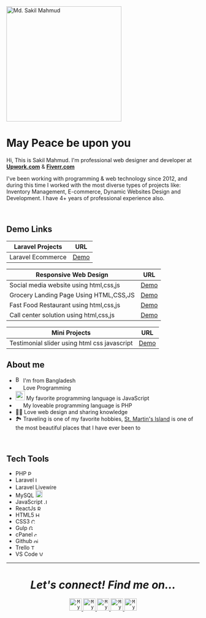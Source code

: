 <img src="https://my.bdjobs.com/photos/1925001-1950000/781948375b1v2y.jpg?var=163202213" alt="Md. Sakil Mahmud" height="300" align="center" />

# May Peace be upon you

<p>Hi, This is Sakil Mahmud. I'm professional web designer and developer at <strong><a href="https://www.upwork.com/o/companies/~011335ddde8074293a/">Upwork.com</a></strong> & <strong><a href="https://www.fiverr.com/mistersakil">Fiverr.com</a></strong>

I've been working with programming & web technology since 2012, and during this time I worked with the most diverse types of projects like: Inventory Management, E-commerce, Dynamic Websites Design and Development. I have 4+ years of professional experience also.

<br>

## Demo Links
| Laravel Projects     |  URL        |
| ------------------------- | ----------- |
| Laravel Ecommerce       | <a href="https://tinyurl.com/2p9d45cf" target="_blank">Demo</a>       |

| Responsive Web Design     |  URL        |
| ------------------------- | ----------- |
| Social media website using html,css,js       | <a href="https://mistersakil.github.io/social-media-website-using-html-css-js/" target="_blank">Demo</a>       |
| Grocery Landing Page Using HTML,CSS,JS       | <a href="https://mistersakil.github.io/grocery-landing-page-using-html-css-js/" target="_blank">Demo</a>       |
| Fast Food Restaurant using html,css,js      | <a href="https://mistersakil.github.io/fast-food-restaurant-using-html-css-js/" target="_blank">Demo</a>       |
| Call center solution using html,css,js       | <a href="https://mistersakil.github.io/call-center-solution-using-html-css-js-by-octapia/" target="_blank">Demo</a>       |


| Mini Projects    |  URL        |
| ---------------- | ----------- |
| Testimonial slider using html css javascript      | <a href="https://mistersakil.github.io/testimonial-slider-using-html-css-js/" target="_blank">Demo</a>       |



## About me

- <img width="16" src="https://www.freepnglogos.com/uploads/download/download-clipart-bangladesh-flag-png-clip-art-best-web-clipart-16.png" alt="Bangladesh" /> I'm from Bangladesh
- <img width="16" src="https://about.gitlab.com/images/blogimages/GitLab-Dev.png" alt="" /> Love Programming
- <img width="24" src="https://www.freepnglogos.com/uploads/javascript-png/javascript-nodejs-logo-27.png" alt="" /> My favorite programming language is JavaScript
- <img width="16" src="https://www.freepnglogos.com/uploads/php-logo-png/php-logo-png-transparent-svg-vector-bie-supply-1.png" alt="" /> My loveable programming language is PHP
- 👩‍🏫 Love web design and sharing knowledge 
- 🏞️ Traveling is one of my favorite hobbies, <a href="https://en.wikipedia.org/wiki/St._Martin's_Island" target="_blank">St. Martin's Island</a> is one of the most beautiful places that I have ever been to

<br>

## Tech Tools


- PHP <img width="12" src="https://cpng.pikpng.com/pngl/s/160-1603662_aol-logo-transparent-icone-php-png-clipart.png" alt="PHP" />&nbsp;
- Laravel <img width="12" src="https://sujanbyanjankar.com.np/wp-content/uploads/2020/05/1200px-Laravel.svg_.png" alt="Laravel" />&nbsp;
- Laravel Livewire <img src="https://scontent.fdac80-1.fna.fbcdn.net/v/t39.30808-6/275602450_3100823213568827_6788757190124452389_n.jpg?_nc_cat=107&ccb=1-5&_nc_sid=0debeb&_nc_eui2=AeFVS63GMLfTMIlD8Hnr0-suzq63I7U4t1POrrcjtTi3U4Ztv7ciD_hJNKStBaVi418KcJMT918Shd4I6Mn-CtfT&_nc_ohc=pwmOxVX-rLoAX80R1bx&_nc_ht=scontent.fdac80-1.fna&oh=00_AT9yhvGAQY7td4kHlx1Iz31GhiVA9auiXO8A7nyLHwoleQ&oe=6236075E" width="16" />&nbsp;
- MySQL <img width="18" src="https://www.freepnglogos.com/uploads/logo-mysql-png/logo-mysql-development-mysql-logo-code-icon-9.png" alt="Laravel" />&nbsp;
- JavaScript <img width="12" src="https://www.freepnglogos.com/uploads/javascript/javascript-online-logo-for-website-0.png" alt="Javascript" />&nbsp;
- ReactJs <img width="12" src="https://w7.pngwing.com/pngs/18/497/png-transparent-black-and-blue-atom-icon-screenshot-react-javascript-responsive-web-design-github-angularjs-github-logo-electric-blue-signage.png" alt="React.js" />&nbsp;  
- HTML5 <img width="12" src="https://www.freepnglogos.com/uploads/html5-logo-png/html5-logo-html-logo-0.png" alt="HTML5" />&nbsp;
- CSS3 <img width="12" src="https://www.freepnglogos.com/uploads/html5-logo-png/html5-logo-opencode-css-8.png" alt="CSS3" />&nbsp;
- Gulp <img width="12" src="https://spng.subpng.com/20180616/up/kisspng-gulp-js-npm-grunt-node-js-javascript-gulp-5b25612b5eb404.5000306615291763633879.jpg" alt="Gulp" />&nbsp;
- cPanel <img width="12" src="https://cdn-icons-png.flaticon.com/512/2848/2848929.png" alt="cPanel" />&nbsp;
- Github <img width="12" src="https://www.freepnglogos.com/uploads/512x512-logo-png/512x512-logo-github-icon-35.png" alt="github" />&nbsp;
- Trello <img width="12" src="https://cdn-icons-png.flaticon.com/512/6124/6124991.png" alt="Trello" />&nbsp;
- VS Code <img width="12" src="https://cdn.icon-icons.com/icons2/2107/PNG/512/file_type_vscode_icon_130084.png" alt="VS_Code" />&nbsp;


---

<h1 align="center">
  <i>Let's connect! Find me on...</i>
</h1>  
<p align="center">
<a href="https://www.upwork.com/o/companies/~011335ddde8074293a/">
  <code><img alt="My Upwork" width="32" src="https://encrypted-tbn0.gstatic.com/images?q=tbn:ANd9GcRqnkyc_F5grsdybby1oMzzMKg0NtTBtRfv27KM0jMp7ye9JhUl6s-5kinzKMYeQSvNn04&usqp=CAU" /></code>
</a>

<a href="https://www.fiverr.com/mistersakil">
  <code><img alt="My Fiverr" width="32" src="https://c0.klipartz.com/pngpicture/182/803/sticker-png-fiverr-logo-online-marketplace-graphic-design-design-text-logo-grass-entrepreneurship-sign-thumbnail.png" /></code>
</a>

<a href="https://www.facebook.com/profile.php?id=100009235375117">
  <code><img alt="My linkedin" width="32" src="https://w7.pngwing.com/pngs/106/850/png-transparent-facebook-icon-logo-blue-square-symbol-social-facebook-blue-rectangle-logo.png" /></code>
</a>

<a href="https://www.linkedin.com/in/mistersakil">
  <code><img alt="My linkedin" width="32" src="https://th.bing.com/th/id/Rf856d3e21e2b8424a7f9b805f91c39bf?rik=iAF35zp5hTwH5Q&riu=http%3a%2f%2fupload.wikimedia.org%2fwikipedia%2fcommons%2fthumb%2ff%2ff9%2fLinkedin_Shiny_Icon.svg%2f600px-Linkedin_Shiny_Icon.svg.png&ehk=2tliRYem%2brILmEvpk98L%2bTZGOK8XcB8xZ865AB5RwDQ%3d&risl=&pid=ImgRaw" /></code>
</a>
<a href="mailto:sakil.diu.cse@gmail.com">
<code><img alt="My e-mail" width="32" src="https://th.bing.com/th/id/R2c94e80bc439f8ac26eed33063918083?rik=4GOohs1wTVXZbQ&riu=http%3a%2f%2fupload.wikimedia.org%2fwikipedia%2fcommons%2fthumb%2fb%2fb1%2fEmail_Shiny_Icon.svg%2f1024px-Email_Shiny_Icon.svg.png&ehk=lV8sLmfGMfJDgFFgydLDuGp1fJVLXowNb1kShmsPDB4%3d&risl=&pid=ImgRaw" /></code>
</a>
